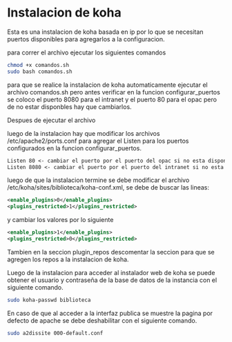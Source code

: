 # Instalacion de koha

Esta es una instalacion de koha basada en ip por lo que se necesitan puertos disponibles para agregarlos a la configuracion.

para correr el archivo ejecutar los siguientes comandos

```bash
chmod +x comandos.sh
sudo bash comandos.sh
```

para que se realice la instalacion de koha automaticamente ejecutar el archivo comandos.sh pero antes verificar en la funcion configurar_puertos se coloco el puerto 8080 para el intranet y el puerto 80 para el opac pero de no estar disponbles hay que cambiarlos.

Despues de ejecutar el archivo 


luego de la instalacion hay que modificar los archivos /etc/apache2/ports.conf para agregar el Listen para los puertos configurados en la funcion configurar_puertos.

```txt
Listen 80 <- cambiar el puerto por el puerto del opac si no esta disponible
Listen 8080 <- cambiar el puerto por el puerto del intranet si no esta disponible
```

luego de que la instalacion termine se debe modificar el archivo /etc/koha/sites/biblioteca/koha-conf.xml, se debe de buscar las lineas:

```xml
<enable_plugins>0</enable_plugins>
<plugins_restricted>1</plugins_restricted>
```

y cambiar los valores por lo siguiente

```xml
<enable_plugins>1</enable_plugins>
<plugins_restricted>0</plugins_restricted>
```

Tambien en la seccion plugin_repos descomentar la seccion para que se agregen los repos a la instalacion de koha.

Luego de la instalacion para acceder al instalador web de koha se puede obtener el usuario y contraseña de la base de datos de la instancia con el siguiente comando.

```bash
sudo koha-passwd biblioteca
```

En caso de que al acceder a la interfaz publica se muestre la pagina por defecto de apache se debe deshabilitar con el siguiente comando.

```bash
sudo a2dissite 000-default.conf
```
